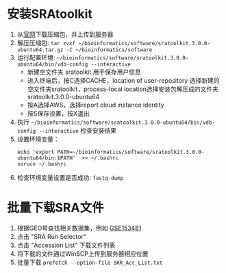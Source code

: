 # 安装SRAtoolkit

1. 从[官网](https://trace.ncbi.nlm.nih.gov/Traces/sra/sra.cgi?view=software)下载压缩包，并上传到服务器
2. 解压压缩包: `tar zvxf ~/bioinformatics/software/sratoolkit.3.0.0-ubuntu64.tar.gz -C ~/bioinformatics/software`
3. 运行配置环境: `~/bioinformatics/software/sratoolkit.3.0.0-ubuntu64/bin/vdb-config --interactive`
   - 新建空文件夹 sratoolkit 用于保存用户信息
   - 进入终端后，按C选择CACHE，location of user-repository 选择新建的空文件夹sratoolkit，process-local location选择安装包解压成的文件夹sratoolkit.3.0.0-ubuntu64
   - 按A选择AWS，选择report cloud instance identity
   - 按S保存设置，按X退出
4. 执行 `~/bioinformatics/software/sratoolkit.3.0.0-ubuntu64/bin/vdb-config --interactive`   检查安装结果
5. 设置环境变量：  
    ```
    echo 'export PATH=~/bioinformatics/software/sratoolkit.3.0.0-ubuntu64/bin:$PATH'  >> ~/.bashrc 
    soruce ~/.bashrc
    ```
6. 检查环境变量设置是否成功: `fastq-dump`

# 批量下载SRA文件

1. 根据GEO号查找相关数据集，例如 [GSE153481](https://www.ncbi.nlm.nih.gov/geo/query/acc.cgi?acc=GSE153481 )
2. 点击 "SRA Run Selector"
3. 点击 "Accession List" 下载文件列表
4. 将下载的文件通过WinSCP上传到服务器相应位置
5. 批量下载 `prefetch --option-file SRR_Acc_List.txt`
